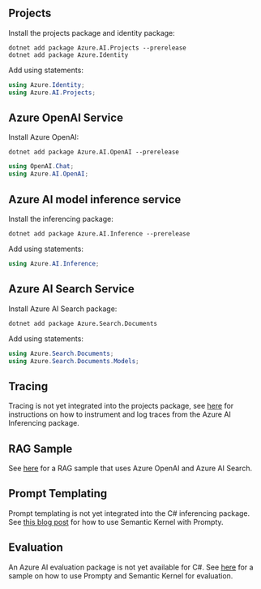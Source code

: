 
## Projects

Install the projects package and identity package:
```
dotnet add package Azure.AI.Projects --prerelease
dotnet add package Azure.Identity
```

Add using statements:
```cs
using Azure.Identity;
using Azure.AI.Projects;
```

## Azure OpenAI Service

Install Azure OpenAI:
```
dotnet add package Azure.AI.OpenAI --prerelease
```

```cs
using OpenAI.Chat;
using Azure.AI.OpenAI;
```

## Azure AI model inference service

Install the inferencing package:
```
dotnet add package Azure.AI.Inference --prerelease
```

Add using statements:
```cs
using Azure.AI.Inference;
```

## Azure AI Search Service

Install Azure AI Search package:
```
dotnet add package Azure.Search.Documents
```

Add using statements:
```cs
using Azure.Search.Documents;
using Azure.Search.Documents.Models;
```

## Tracing

Tracing is not yet integrated into the projects package, see [here](https://github.com/Azure/azure-sdk-for-net/blob/main/sdk/ai/Azure.AI.Inference/samples/Sample8_ChatCompletionsWithOpenTelemetry.md) for instructions on how to instrument and log traces from the Azure AI Inferencing package.

## RAG Sample

See [here](https://azure.github.io/ai-app-templates/repo/azure-samples/azure-search-openai-demo-csharp/) for a RAG sample that uses Azure OpenAI and Azure AI Search.

## Prompt Templating

Prompt templating is not yet integrated into the C# inferencing package. See [this blog post](https://devblogs.microsoft.com/dotnet/add-ai-to-your-dotnet-apps-easily-with-prompty/) for how to use Semantic Kernel with Prompty.

## Evaluation

An Azure AI evaluation package is not yet available for C#. See [here](https://github.com/Azure-Samples/contoso-chat-csharp-prompty/blob/main/src/ContosoChatAPI/ContosoChat.Evaluation.Tests/Evalutate.cs) for a sample on how to use Prompty and Semantic Kernel for evaluation.

